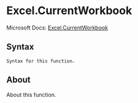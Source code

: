 ---
---

# Excel.CurrentWorkbook

Microsoft Docs: [Excel.CurrentWorkbook](https://docs.microsoft.com/en-us/powerquery-m/excel-currentworkbook)

## Syntax

```powerquery-m
Syntax for this function.
```

## About

About this function.

